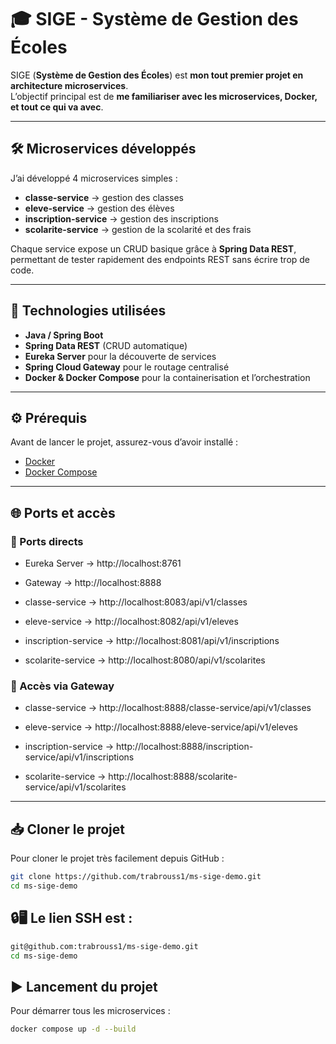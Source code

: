 # 🎓 SIGE - Système de Gestion des Écoles

SIGE (**Système de Gestion des Écoles**) est **mon tout premier projet en architecture microservices**.  
L’objectif principal est de **me familiariser avec les microservices, Docker, et tout ce qui va avec**.

---

## 🛠️ Microservices développés
J’ai développé 4 microservices simples :
- **classe-service** → gestion des classes
- **eleve-service** → gestion des élèves
- **inscription-service** → gestion des inscriptions
- **scolarite-service** → gestion de la scolarité et des frais

Chaque service expose un CRUD basique grâce à **Spring Data REST**, permettant de tester rapidement des endpoints REST sans écrire trop de code.

---

## 🚀 Technologies utilisées
- **Java / Spring Boot**
- **Spring Data REST** (CRUD automatique)
- **Eureka Server** pour la découverte de services
- **Spring Cloud Gateway** pour le routage centralisé
- **Docker & Docker Compose** pour la containerisation et l’orchestration

---

## ⚙️ Prérequis
Avant de lancer le projet, assurez-vous d’avoir installé :
- [Docker](https://docs.docker.com/get-docker/)
- [Docker Compose](https://docs.docker.com/compose/install/)

---

## 🌐 Ports et accès
### 🔹 Ports directs
- Eureka Server → http://localhost:8761

- Gateway → http://localhost:8888

- classe-service → http://localhost:8083/api/v1/classes

- eleve-service → http://localhost:8082/api/v1/eleves

- inscription-service → http://localhost:8081/api/v1/inscriptions

- scolarite-service → http://localhost:8080/api/v1/scolarites

### 🔹 Accès via Gateway

- classe-service → http://localhost:8888/classe-service/api/v1/classes

- eleve-service → http://localhost:8888/eleve-service/api/v1/eleves

- inscription-service → http://localhost:8888/inscription-service/api/v1/inscriptions

- scolarite-service → http://localhost:8888/scolarite-service/api/v1/scolarites

---
## 📥 Cloner le projet
Pour cloner le projet très facilement depuis GitHub :

```bash
git clone https://github.com/trabrouss1/ms-sige-demo.git
cd ms-sige-demo
```
## 🔒🖥️ Le lien SSH est : 

```bash 
git@github.com:trabrouss1/ms-sige-demo.git
cd ms-sige-demo
```

## ▶️ Lancement du projet

Pour démarrer tous les microservices :

```bash
docker compose up -d --build
```